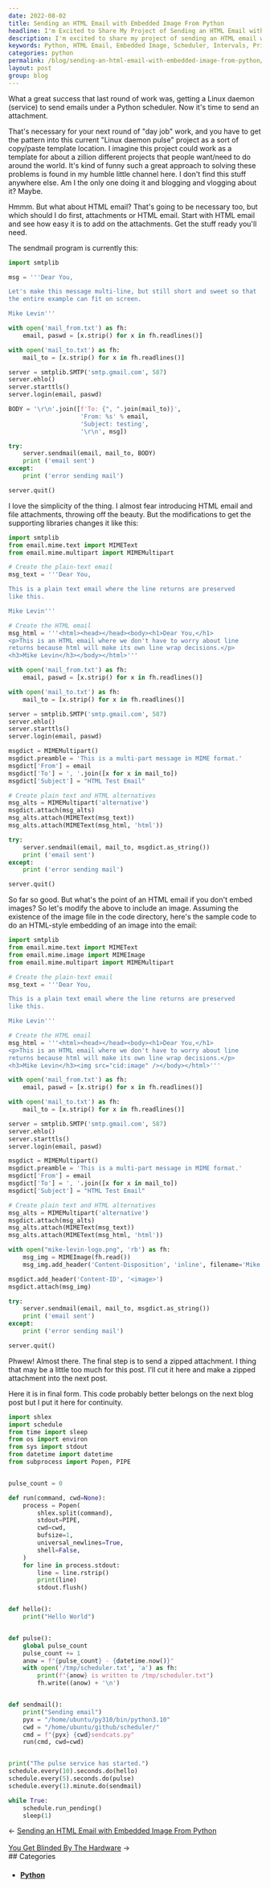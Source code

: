 ```yaml
---
date: 2022-08-02
title: Sending an HTML Email with Embedded Image From Python
headline: I'm Excited to Share My Project of Sending an HTML Email with an Embedded Image from Python!
description: I'm excited to share my project of sending an HTML email with an embedded image from Python. This code sets up a scheduler to run certain functions at set intervals, including printing 'Hello World' every 10 seconds, writing the pulse count and current date/time to a file every 5 seconds, and sending an email with an HTML attachment every minute. Come read more about my project and how it can be used as a template for other projects around the world.
keywords: Python, HTML Email, Embedded Image, Scheduler, Intervals, Printing, Pulse Count, Date/Time, File, Attachment, Template, Projects
categories: python
permalink: /blog/sending-an-html-email-with-embedded-image-from-python/
layout: post
group: blog
---
```



What a great success that last round of work was, getting a Linux daemon
(service) to send emails under a Python scheduler. Now it's time to send an
attachment.

That's necessary for your next round of "day job" work, and you have to get the
pattern into this current "Linux daemon pulse" project as a sort of copy/paste
template location. I imagine this project could work as a template for about a
zillion different projects that people want/need to do around the world. It's
kind of funny such a great approach to solving these problems is found in my
humble little channel here. I don't find this stuff anywhere else. Am I the
only one doing it and blogging and vlogging about it? Maybe.

Hmmm. But what about HTML email? That's going to be necessary too, but which
should I do first, attachments or HTML email. Start with HTML email and see how
easy it is to add on the attachments. Get the stuff ready you'll need.

The sendmail program is currently this:

```python
import smtplib

msg = '''Dear You,

Let's make this message multi-line, but still short and sweet so that
the entire example can fit on screen.

Mike Levin'''

with open('mail_from.txt') as fh:
    email, paswd = [x.strip() for x in fh.readlines()]

with open('mail_to.txt') as fh:
    mail_to = [x.strip() for x in fh.readlines()]

server = smtplib.SMTP('smtp.gmail.com', 587)
server.ehlo()
server.starttls()
server.login(email, paswd)

BODY = '\r\n'.join([f'To: {", ".join(mail_to)}',
                    'From: %s' % email,
                    'Subject: testing',
                    '\r\n', msg])

try:
    server.sendmail(email, mail_to, BODY)
    print ('email sent')
except:
    print ('error sending mail')

server.quit()
```

I love the simplicity of the thing. I almost fear introducing HTML email and
file attachments, throwing off the beauty. But the modifications to get the
supporting libraries changes it like this:

```python
import smtplib
from email.mime.text import MIMEText
from email.mime.multipart import MIMEMultipart

# Create the plain-text email
msg_text = '''Dear You,

This is a plain text email where the line returns are preserved
like this.

Mike Levin'''

# Create the HTML email
msg_html = '''<html><head></head><body><h1>Dear You,</h1>
<p>This is an HTML email where we don't have to worry about line
returns because html will make its own line wrap decisions.</p>
<h3>Mike Levin</h3></body></html>'''

with open('mail_from.txt') as fh:
    email, paswd = [x.strip() for x in fh.readlines()]

with open('mail_to.txt') as fh:
    mail_to = [x.strip() for x in fh.readlines()]

server = smtplib.SMTP('smtp.gmail.com', 587)
server.ehlo()
server.starttls()
server.login(email, paswd)

msgdict = MIMEMultipart()
msgdict.preamble = 'This is a multi-part message in MIME format.'
msgdict['From'] = email
msgdict['To'] = ', '.join([x for x in mail_to])
msgdict['Subject'] = "HTML Test Email"

# Create plain text and HTML alternatives
msg_alts = MIMEMultipart('alternative')
msgdict.attach(msg_alts)
msg_alts.attach(MIMEText(msg_text))
msg_alts.attach(MIMEText(msg_html, 'html'))

try:
    server.sendmail(email, mail_to, msgdict.as_string())
    print ('email sent')
except:
    print ('error sending mail')

server.quit()
```

So far so good. But what's the point of an HTML email if you don't embed
images? So let's modify the above to include an image. Assuming the existence
of the image file in the code directory, here's the sample code to do an
HTML-style embedding of an image into the email:

```python
import smtplib
from email.mime.text import MIMEText
from email.mime.image import MIMEImage
from email.mime.multipart import MIMEMultipart

# Create the plain-text email
msg_text = '''Dear You,

This is a plain text email where the line returns are preserved
like this.

Mike Levin'''

# Create the HTML email
msg_html = '''<html><head></head><body><h1>Dear You,</h1>
<p>This is an HTML email where we don't have to worry about line
returns because html will make its own line wrap decisions.</p>
<h3>Mike Levin</h3><img src="cid:image" /></body></html>'''

with open('mail_from.txt') as fh:
    email, paswd = [x.strip() for x in fh.readlines()]

with open('mail_to.txt') as fh:
    mail_to = [x.strip() for x in fh.readlines()]

server = smtplib.SMTP('smtp.gmail.com', 587)
server.ehlo()
server.starttls()
server.login(email, paswd)

msgdict = MIMEMultipart()
msgdict.preamble = 'This is a multi-part message in MIME format.'
msgdict['From'] = email
msgdict['To'] = ', '.join([x for x in mail_to])
msgdict['Subject'] = "HTML Test Email"

# Create plain text and HTML alternatives
msg_alts = MIMEMultipart('alternative')
msgdict.attach(msg_alts)
msg_alts.attach(MIMEText(msg_text))
msg_alts.attach(MIMEText(msg_html, 'html'))

with open("mike-levin-logo.png", 'rb') as fh:
    msg_img = MIMEImage(fh.read())
    msg_img.add_header('Content-Disposition', 'inline', filename='Mike Levin')

msgdict.add_header('Content-ID', '<image>')
msgdict.attach(msg_img)

try:
    server.sendmail(email, mail_to, msgdict.as_string())
    print ('email sent')
except:
    print ('error sending mail')

server.quit()
```

Phwew! Almost there. The final step is to send a zipped attachment. I thing
that may be a little too much for this post. I'll cut it here and make a zipped
attachment into the next post.

Here it is in final form. This code probably better belongs on the next blog
post but I put it here for continuity.

```python
import shlex
import schedule
from time import sleep
from os import environ
from sys import stdout
from datetime import datetime
from subprocess import Popen, PIPE


pulse_count = 0

def run(command, cwd=None):
    process = Popen(
        shlex.split(command),
        stdout=PIPE,
        cwd=cwd,
        bufsize=1,
        universal_newlines=True,
        shell=False,
    )
    for line in process.stdout:
        line = line.rstrip()
        print(line)
        stdout.flush()


def hello():
    print("Hello World")


def pulse():
    global pulse_count
    pulse_count += 1
    anow = f"{pulse_count} - {datetime.now()}"
    with open('/tmp/scheduler.txt', 'a') as fh:
        print(f"{anow} is written to /tmp/scheduler.txt")
        fh.write((anow) + '\n')


def sendmail():
    print("Sending email")
    pyx = "/home/ubuntu/py310/bin/python3.10"
    cwd = "/home/ubuntu/github/scheduler/"
    cmd = f"{pyx} {cwd}sendcats.py"
    run(cmd, cwd=cwd)


print("The pulse service has started.")
schedule.every(10).seconds.do(hello)
schedule.every(5).seconds.do(pulse)
schedule.every(1).minute.do(sendmail)

while True:
    schedule.run_pending()
    sleep(1)
```


<div class="arrow-links"><div class="post-nav-prev"><span class="arrow">&larr;&nbsp;</span><a href="/blog/sending-an-html-email-with-embedded-image-from-python/">Sending an HTML Email with Embedded Image From Python</a></div> &nbsp; <div class="post-nav-next"><a href="/blog/you-get-blinded-by-the-hardware/">You Get Blinded By The Hardware</a><span class="arrow">&nbsp;&rarr;</span></div></div>
## Categories

<ul>
<li><h4><a href='/python/'>Python</a></h4></li></ul>